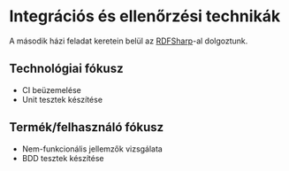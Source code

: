 # Integrációs és ellenőrzési technikák

A második házi feladat keretein belül az [RDFSharp](https://github.com/mdesalvo/RDFSharp)-al dolgoztunk.

## Technológiai fókusz
- CI beüzemelése
- Unit tesztek készítése

## Termék/felhasználó fókusz
- Nem-funkcionális jellemzők vizsgálata
- BDD tesztek készítése
